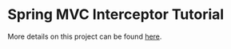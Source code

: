 # Spring MVC Interceptor Tutorial

More details on this project can be found <a href="http://examples.javacodegeeks.com/enterprise-java/spring/mvc/spring-mvc-interceptor-tutorial/">here</a>.
